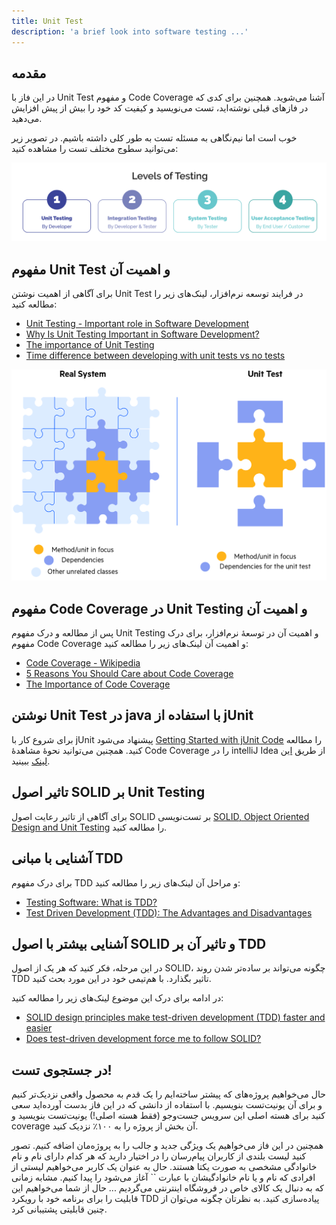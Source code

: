 ```yaml
---
title: Unit Test
description: 'a brief look into software testing ...'
---
```


## مقدمه
در این فاز با Unit Test
و مفهوم Code Coverage
آشنا می‌شوید. همچنین برای کدی که در فازهای قبلی نوشته‌اید، تست می‌نویسید و کیفیت کد خود را بیش از پیش افزایش می‌دهید.

خوب است اما نیم‌نگاهی به مسئله تست به طور کلی داشته باشیم. در تصویر زیر می‌توانید سطوج مختلف تست را مشاهده کنید:

![](./images/phase04-level-of-testing.png)

## مفهوم Unit Test و اهمیت آن

برای آگاهی از اهمیت نوشتن Unit Test
در فرایند توسعه نرم‌افزار، لینک‌های زیر را مطالعه کنید:

-   [Unit Testing - Important role in Software Development](https://medium.com/nonstopio/unit-testing-important-role-in-software-development-1f52f7c810f8)
-   [Why Is Unit Testing Important in Software Development?](https://performancelabus.com/unit-testing-importance/)
-   [The importance of Unit Testing](https://fortegrp.com/the-importance-of-unit-testing/)
-   [Time difference between developing with unit tests vs no tests](https://softwareengineering.stackexchange.com/questions/322256/time-difference-between-developing-with-unit-tests-vs-no-tests)


![](./images/phase04-Top-Reasons-To-Unit-Test.png)

## مفهوم Code Coverage در Unit Testing و اهمیت آن

پس از مطالعه و درک مفهوم Unit Testing
و اهمیت آن در توسعۀ‌ نرم‌افزار، برای درک مفهوم Code Coverage
و اهمیت آن لینک‌های زیر را مطالعه کنید:

-   [Code Coverage - Wikipedia](https://en.wikipedia.org/wiki/Code_coverage)
-   [5 Reasons You Should Care about Code Coverage](https://eldarion.com/blog/2017/07/13/5-reasons-you-should-care-about-code-coverage/)
-   [The Importance of Code Coverage](https://blog.cloudboost.io/the-importance-of-code-coverage-9b4d513f39b4)

## نوشتن Unit Test در java با استفاده از jUnit

برای شروع کار با jUnit پیشنهاد می‌شود [Getting Started with jUnit Code](https://riptutorial.com/junit) را مطالعه کنید. همچنین می‌توانید نحوۀ مشاهدۀ Code Coverage
را در intelliJ Idea از طریق [این لینک](https://www.jetbrains.com/help/idea/running-test-with-coverage.html) ببینید.


## تاثیر اصول SOLID بر Unit Testing

برای آگاهی از تاثیر رعایت اصول SOLID
بر تست‌نویسی [SOLID, Object Oriented Design and Unit Testing](https://huestones.co.uk/2015/06/solid-object-oriented-design-and-unit-testing/)
را مطالعه کنید.


## آشنایی با مبانی TDD

برای درک مفهوم TDD
و مراحل آن لینک‌های زیر را مطالعه کنید:

-   [Testing Software: What is TDD?](https://medium.com/javascript-scene/testing-software-what-is-tdd-459b2145405c)
-   [Test Driven Development (TDD): The Advantages and Disadvantages](https://medium.com/@stevenpcurtis.sc/test-driven-development-tdd-the-advantages-and-disadvantages-5347899ead90)

## آشنایی بیشتر با اصول SOLID و تاثیر آن بر TDD

در این مرحله، فکر کنید که هر یک از اصول SOLID،
چگونه می‌تواند بر ساده‌تر شدن روند TDD
تاثیر بگذارد. با هم‌تیمی خود در این مورد بحث کنید.

در ادامه برای درک این موضوع لینک‌های زیر را مطالعه کنید:

-   [SOLID design principles make test-driven development (TDD) faster and easier](https://medium.com/ibm-garage/solid-design-principles-makes-test-driven-development-faster-and-easier-35c9eec22ff1)
-   [Does test-driven development force me to follow SOLID?](https://softwareengineering.stackexchange.com/a/111868)

## در جستجوی تست! 

حال می‌خواهیم پروژه‌های که پیشتر ساخته‌ایم را یک قدم به محصول واقعی نزدیک‌تر کنیم و برای آن یونیت‌تست بنویسیم. با استفاده از دانشی که در این فاز بدست آورده‌اید سعی کنید برای هسته اصلی این سرویس جست‌وجو (فقط هسته اصلی!) یونیت‌تست بنویسید و coverage آن بخش از پروژه را به ۱۰۰٪ نزدیک کنید.

همچنین در این فاز می‌خواهیم یک ویژگی جدید و جالب را به پروژه‌مان اضافه کنیم. تصور کنید لیست بلندی از کاربران پیام‌رسان را در اختیار دارید که هر کدام دارای  نام و نام خانوادگی مشخصی  به صورت یکتا هستند. حال به عنوان یک کاربر می‌خواهیم لیستی از افرادی که نام و یا نام خانوادگیشان با عبارت `` آغاز می‌شود را پیدا کنیم. مشابه زمانی که به دنبال یک کالای خاص در فروشگاه اینترنتی می‌گردیم ...
حال از شما می‌خواهیم این قابلیت را برای برنامه خود با رویکرد TDD پیاده‌سازی کنید. به نظرتان چگونه می‌توان از چنین قابلیتی پشتیبانی کرد.

